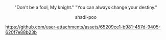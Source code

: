 <p align="center">
"Don't be a fool, My knight."
"You can always change your destiny."
<p align="center">
shadi-poo

https://github.com/user-attachments/assets/65209ce1-b981-457d-9405-620f7e88b23b


